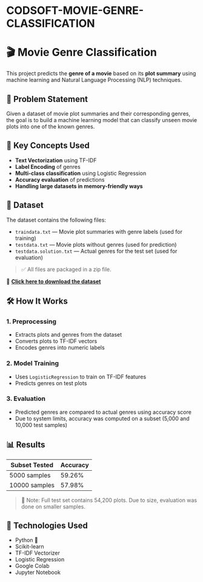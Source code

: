 # CODSOFT-MOVIE-GENRE-CLASSIFICATION

# 🎬 Movie Genre Classification

This project predicts the **genre of a movie** based on its **plot summary** using machine learning and Natural Language Processing (NLP) techniques.


## 📌 Problem Statement

Given a dataset of movie plot summaries and their corresponding genres, the goal is to build a machine learning model that can classify unseen movie plots into one of the known genres.


## 🧠 Key Concepts Used

- **Text Vectorization** using TF-IDF
- **Label Encoding** of genres
- **Multi-class classification** using Logistic Regression
- **Accuracy evaluation** of predictions
- **Handling large datasets in memory-friendly ways**


## 📂 Dataset

The dataset contains the following files:

- `traindata.txt` — Movie plot summaries with genre labels (used for training)
- `testdata.txt` — Movie plots without genres (used for prediction)
- `testdata.solution.txt` — Actual genres for the test set (used for evaluation)

> ✅ All files are packaged in a zip file.

🔗 [**Click here to download the dataset**](https://drive.google.com/file/d/1tUWpnyiSt38TXm05fjyDi770_bV1Z9y6/view?usp=sharing)  


## 🛠️ How It Works

### 1. **Preprocessing**
- Extracts plots and genres from the dataset
- Converts plots to TF-IDF vectors
- Encodes genres into numeric labels

### 2. **Model Training**
- Uses `LogisticRegression` to train on TF-IDF features
- Predicts genres on test plots

### 3. **Evaluation**
- Predicted genres are compared to actual genres using accuracy score
- Due to system limits, accuracy was computed on a subset (5,000 and 10,000 test samples)


## 📊 Results

| Subset Tested | Accuracy |
|---------------|----------|
| 5000 samples  | 59.26%   |
| 10000 samples | 57.98%   |

> 📌 Note: Full test set contains 54,200 plots. Due to size, evaluation was done on smaller samples.


## 🧪 Technologies Used

- Python 🐍
- Scikit-learn
- TF-IDF Vectorizer
- Logistic Regression
- Google Colab
- Jupyter Notebook

